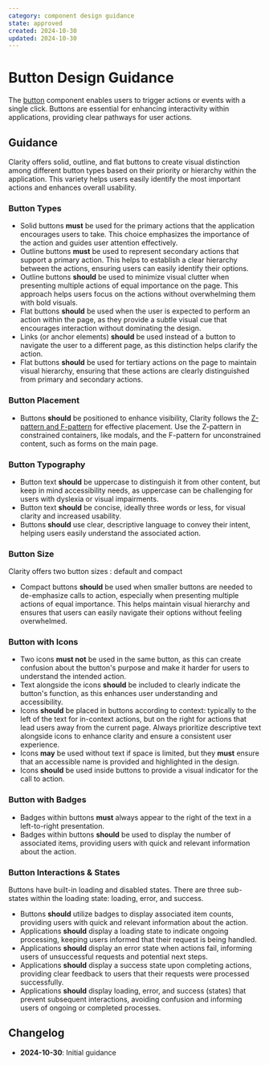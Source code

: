 ```yaml
---
category: component design guidance
state: approved
created: 2024-10-30
updated: 2024-10-30
---
```


# Button Design Guidance

The [button](https://clarity.design/documentation/button) component enables users to trigger actions or events with a single click. Buttons are essential for enhancing interactivity within applications, providing clear pathways for user actions.

## Guidance

Clarity offers solid, outline, and flat buttons to create visual distinction among different button types based on their priority or hierarchy within the application. This variety helps users easily identify the most important actions and enhances overall usability.

### Button Types

- Solid buttons **must** be used for the primary actions that the application encourages users to take. This choice emphasizes the importance of the action and guides user attention effectively.
- Outline buttons **must** be used to represent secondary actions that support a primary action. This helps to establish a clear hierarchy between the actions, ensuring users can easily identify their options.
- Outline buttons **should** be used to minimize visual clutter when presenting multiple actions of equal importance on the page. This approach helps users focus on the actions without overwhelming them with bold visuals.
- Flat buttons **should** be used when the user is expected to perform an action within the page, as they provide a subtle visual cue that encourages interaction without dominating the design.
- Links (or anchor elements) **should** be used instead of a button to navigate the user to a different page, as this distinction helps clarify the action.
- Flat buttons **should** be used for tertiary actions on the page to maintain visual hierarchy, ensuring that these actions are clearly distinguished from primary and secondary actions.

### Button Placement

- Buttons **should** be positioned to enhance visibility, Clarity follows the [Z-pattern and F-pattern](https://clarity.design/documentation/button#placement) for effective placement. Use the Z-pattern in constrained containers, like modals, and the F-pattern for unconstrained content, such as forms on the main page.

### Button Typography

- Button text **should** be uppercase to distinguish it from other content, but keep in mind accessibility needs, as uppercase can be challenging for users with dyslexia or visual impairments.
- Button text **should** be concise, ideally three words or less, for visual clarity and increased usability.
- Buttons **should** use clear, descriptive language to convey their intent, helping users easily understand the associated action.

### Button Size

Clarity offers two button sizes : default and compact

- Compact buttons **should** be used when smaller buttons are needed to de-emphasize calls to action, especially when presenting multiple actions of equal importance. This helps maintain visual hierarchy and ensures that users can easily navigate their options without feeling overwhelmed.

### Button with Icons

- Two icons **must not** be used in the same button, as this can create confusion about the button's purpose and make it harder for users to understand the intended action.
- Text alongside the icons **should** be included to clearly indicate the button's function, as this enhances user understanding and accessibility.
- Icons **should** be placed in buttons according to context: typically to the left of the text for in-context actions, but on the right for actions that lead users away from the current page. Always prioritize descriptive text alongside icons to enhance clarity and ensure a consistent user experience.
- Icons **may** be used without text if space is limited, but they **must** ensure that an accessible name is provided and highlighted in the design.
- Icons **should** be used inside buttons to provide a visual indicator for the call to action.

### Button with Badges

- Badges within buttons **must** always appear to the right of the text in a left-to-right presentation.
- Badges within buttons **should** be used to display the number of associated items, providing users with quick and relevant information about the action.

### Button Interactions & States

Buttons have built-in loading and disabled states. There are three sub-states within the loading state: loading, error, and success.

- Buttons **should** utilize badges to display associated item counts, providing users with quick and relevant information about the action.
- Applications **should** display a loading state to indicate ongoing processing, keeping users informed that their request is being handled.
- Applications **should** display an error state when actions fail, informing users of unsuccessful requests and potential next steps.
- Applications **should** display a success state upon completing actions, providing clear feedback to users that their requests were processed successfully.
- Applications **should** display loading, error, and success (states) that prevent subsequent interactions, avoiding confusion and informing users of ongoing or completed processes.

## Changelog

- **2024-10-30**: Initial guidance
